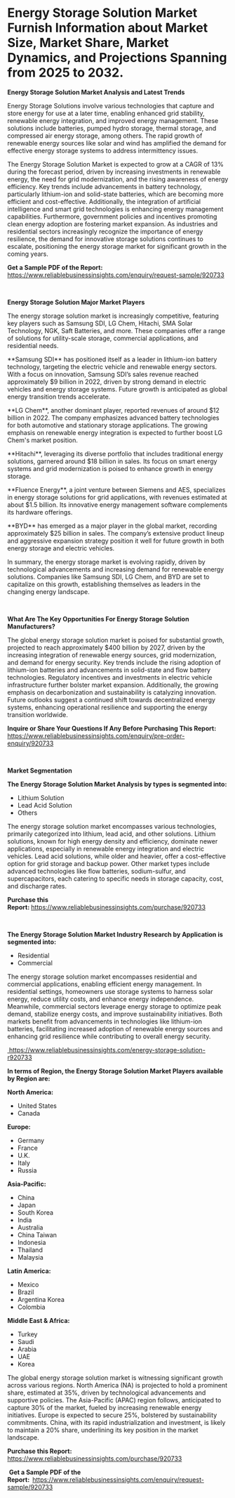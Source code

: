 <p><h1>Energy Storage Solution Market Furnish Information about Market Size, Market Share, Market Dynamics, and Projections Spanning from 2025 to 2032.</h1></p><p><strong>Energy Storage Solution Market Analysis and Latest Trends</strong></p>
<p><p>Energy Storage Solutions involve various technologies that capture and store energy for use at a later time, enabling enhanced grid stability, renewable energy integration, and improved energy management. These solutions include batteries, pumped hydro storage, thermal storage, and compressed air energy storage, among others. The rapid growth of renewable energy sources like solar and wind has amplified the demand for effective energy storage systems to address intermittency issues.</p><p>The Energy Storage Solution Market is expected to grow at a CAGR of 13% during the forecast period, driven by increasing investments in renewable energy, the need for grid modernization, and the rising awareness of energy efficiency. Key trends include advancements in battery technology, particularly lithium-ion and solid-state batteries, which are becoming more efficient and cost-effective. Additionally, the integration of artificial intelligence and smart grid technologies is enhancing energy management capabilities. Furthermore, government policies and incentives promoting clean energy adoption are fostering market expansion. As industries and residential sectors increasingly recognize the importance of energy resilience, the demand for innovative storage solutions continues to escalate, positioning the energy storage market for significant growth in the coming years.</p></p>
<p><strong>Get a Sample PDF of the Report:&nbsp;</strong> <a href="https://www.reliablebusinessinsights.com/enquiry/request-sample/920733?utm_campaign=3324&utm_medium=2&utm_source=Github&utm_content=ia&utm_term=17042025&utm_id=energy-storage-solution">https://www.reliablebusinessinsights.com/enquiry/request-sample/920733</a></p>
<p>&nbsp;</p>
<p><strong>Energy Storage Solution Major Market Players</strong></p>
<p><p>The energy storage solution market is increasingly competitive, featuring key players such as Samsung SDI, LG Chem, Hitachi, SMA Solar Technology, NGK, Saft Batteries, and more. These companies offer a range of solutions for utility-scale storage, commercial applications, and residential needs.</p><p>**Samsung SDI** has positioned itself as a leader in lithium-ion battery technology, targeting the electric vehicle and renewable energy sectors. With a focus on innovation, Samsung SDI’s sales revenue reached approximately $9 billion in 2022, driven by strong demand in electric vehicles and energy storage systems. Future growth is anticipated as global energy transition trends accelerate.</p><p>**LG Chem**, another dominant player, reported revenues of around $12 billion in 2022. The company emphasizes advanced battery technologies for both automotive and stationary storage applications. The growing emphasis on renewable energy integration is expected to further boost LG Chem's market position.</p><p>**Hitachi**, leveraging its diverse portfolio that includes traditional energy solutions, garnered around $18 billion in sales. Its focus on smart energy systems and grid modernization is poised to enhance growth in energy storage.</p><p>**Fluence Energy**, a joint venture between Siemens and AES, specializes in energy storage solutions for grid applications, with revenues estimated at about $1.5 billion. Its innovative energy management software complements its hardware offerings.</p><p>**BYD** has emerged as a major player in the global market, recording approximately $25 billion in sales. The company’s extensive product lineup and aggressive expansion strategy position it well for future growth in both energy storage and electric vehicles.</p><p>In summary, the energy storage market is evolving rapidly, driven by technological advancements and increasing demand for renewable energy solutions. Companies like Samsung SDI, LG Chem, and BYD are set to capitalize on this growth, establishing themselves as leaders in the changing energy landscape.</p></p>
<p>&nbsp;</p>
<p><strong>What Are The Key Opportunities For Energy Storage Solution Manufacturers?</strong></p>
<p><p>The global energy storage solution market is poised for substantial growth, projected to reach approximately $400 billion by 2027, driven by the increasing integration of renewable energy sources, grid modernization, and demand for energy security. Key trends include the rising adoption of lithium-ion batteries and advancements in solid-state and flow battery technologies. Regulatory incentives and investments in electric vehicle infrastructure further bolster market expansion. Additionally, the growing emphasis on decarbonization and sustainability is catalyzing innovation. Future outlooks suggest a continued shift towards decentralized energy systems, enhancing operational resilience and supporting the energy transition worldwide.</p></p>
<p><strong>Inquire or Share Your Questions If Any Before Purchasing This Report:</strong> <a href="https://www.reliablebusinessinsights.com/enquiry/pre-order-enquiry/920733?utm_campaign=3324&utm_medium=2&utm_source=Github&utm_content=ia&utm_term=17042025&utm_id=energy-storage-solution">https://www.reliablebusinessinsights.com/enquiry/pre-order-enquiry/920733</a></p>
<p>&nbsp;</p>
<p><strong>Market Segmentation</strong></p>
<p><strong>The Energy Storage Solution Market Analysis by types is segmented into:</strong></p>
<p><ul><li>Lithium Solution</li><li>Lead Acid Solution</li><li>Others</li></ul></p>
<p><p>The energy storage solution market encompasses various technologies, primarily categorized into lithium, lead acid, and other solutions. Lithium solutions, known for high energy density and efficiency, dominate newer applications, especially in renewable energy integration and electric vehicles. Lead acid solutions, while older and heavier, offer a cost-effective option for grid storage and backup power. Other market types include advanced technologies like flow batteries, sodium-sulfur, and supercapacitors, each catering to specific needs in storage capacity, cost, and discharge rates.</p></p>
<p><strong>Purchase this Report:&nbsp;</strong><a href="https://www.reliablebusinessinsights.com/purchase/920733?utm_campaign=3324&utm_medium=2&utm_source=Github&utm_content=ia&utm_term=17042025&utm_id=energy-storage-solution">https://www.reliablebusinessinsights.com/purchase/920733</a></p>
<p>&nbsp;</p>
<p><strong>The Energy Storage Solution Market Industry Research by Application is segmented into:</strong></p>
<p><ul><li>Residential</li><li>Commercial</li></ul></p>
<p><p>The energy storage solution market encompasses residential and commercial applications, enabling efficient energy management. In residential settings, homeowners use storage systems to harness solar energy, reduce utility costs, and enhance energy independence. Meanwhile, commercial sectors leverage energy storage to optimize peak demand, stabilize energy costs, and improve sustainability initiatives. Both markets benefit from advancements in technologies like lithium-ion batteries, facilitating increased adoption of renewable energy sources and enhancing grid resilience while contributing to overall energy security.</p></p>
<p><a href="https://www.reliablebusinessinsights.com/energy-storage-solution-r920733?utm_campaign=3324&utm_medium=2&utm_source=Github&utm_content=ia&utm_term=17042025&utm_id=energy-storage-solution">&nbsp;https://www.reliablebusinessinsights.com/energy-storage-solution-r920733</a></p>
<p><strong>In terms of Region, the Energy Storage Solution Market Players available by Region are:</strong></p>
<p>
    <p> <strong> North America: </strong>
        <ul>
            <li>United States</li>
            <li>Canada</li>
        </ul>
        </p> 
    <p> <strong> Europe: </strong>
        <ul>
            <li>Germany</li>
            <li>France</li>
            <li>U.K.</li>
            <li>Italy</li>
            <li>Russia</li>
        </ul>
        </p> 
    <p> <strong> Asia-Pacific: </strong>
        <ul>
            <li>China</li>
            <li>Japan</li>
            <li>South Korea</li>
            <li>India</li>
            <li>Australia</li>
            <li>China Taiwan</li>
            <li>Indonesia</li>
            <li>Thailand</li>
            <li>Malaysia</li>
        </ul>
        </p> 
    <p> <strong> Latin America: </strong>
        <ul>
            <li>Mexico</li>
            <li>Brazil</li>
            <li>Argentina Korea</li>
            <li>Colombia</li>
        </ul>
        </p> 
    <p> <strong> Middle East & Africa: </strong>
        <ul>
            <li>Turkey</li>
            <li>Saudi</li>
            <li>Arabia</li>
            <li>UAE</li>
            <li>Korea</li>
        </ul>
    </p>
    </p>
<p><p>The global energy storage solution market is witnessing significant growth across various regions. North America (NA) is projected to hold a prominent share, estimated at 35%, driven by technological advancements and supportive policies. The Asia-Pacific (APAC) region follows, anticipated to capture 30% of the market, fueled by increasing renewable energy initiatives. Europe is expected to secure 25%, bolstered by sustainability commitments. China, with its rapid industrialization and investment, is likely to maintain a 20% share, underlining its key position in the market landscape.</p></p>
<p><strong>Purchase this Report: </strong><a href="https://www.reliablebusinessinsights.com/purchase/920733?utm_campaign=3324&utm_medium=2&utm_source=Github&utm_content=ia&utm_term=17042025&utm_id=energy-storage-solution">https://www.reliablebusinessinsights.com/purchase/920733</a></p>
<p>&nbsp;<strong>Get a Sample PDF of the Report:&nbsp;&nbsp;</strong><a href="https://www.reliablebusinessinsights.com/enquiry/request-sample/920733?utm_campaign=3324&utm_medium=2&utm_source=Github&utm_content=ia&utm_term=17042025&utm_id=energy-storage-solution">https://www.reliablebusinessinsights.com/enquiry/request-sample/920733</a></p>
<p><strong></strong></p>
<p><p></p><p></p><p></p></p>